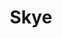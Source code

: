 ---
layout: photography
title:  "Skye"
region: "Scotland"
year: 2019
id: skye
intro: "The Isle of Skye is a popular place these days, but the landscapes can still make you feel like the only person in the world."
seo:
    title: "Travel Photography - Skye"
    description: "Photography from around Skye, including the Quiraing, Camasunary Bay, the Cuillin range, Neist Point and Talisker Bay."
hero:
    image: "Skye-043.jpg"
    alt: "Elgol"
---